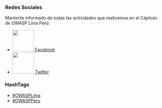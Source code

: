 ### Redes Sociales
Mantente informado de todas las actividades que realicemos en el Cápitulo de OWASP Lima Perú:

* <a href="https://twitter.com/owasp_peru" rel="nofollow"> <img src="https://cdn.icon-icons.com/icons2/1/PNG/128/social_Twitter_38.png" width="70" height="70">
 [Facebook](https://www.facebook.com/OwaspPeru/) 
* <a href="https://www.facebook.com/OwaspPeru/" rel="nofollow"> <img src="https://image.flaticon.com/icons/png/512/8/8730.png" width="70" height="70"> [Twitter](https://twitter.com/owasp_peru)


### HashTags

* [\#OWASPLima](http://twitter.com/hashtag/OWASPPeru?src=hashtag_click)
* [\#OWASPPeru](http://twitter.com/hashtag/OWASPLima?src=hashtag_click)



